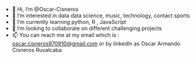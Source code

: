 - 👋 Hi, I’m @Oscar-Cisneros
- 👀 I’m interested in data data science, music, technology, contact sports
- 🌱 I’m currently learning python, R , JavaScript
- 💞️ I’m looking to collaborate on different challenging projects
- 📫 You can reach me at my email which is : oscar.cisneros970910@gmail.com or by linkedln as Oscar Armando Cisneros Ruvalcaba 

<!---
Oscar-Cisneros/Oscar-Cisneros is a ✨ special ✨ repository because its `README.md` (this file) appears on your GitHub profile.
You can click the Preview link to take a look at your changes.
--->
